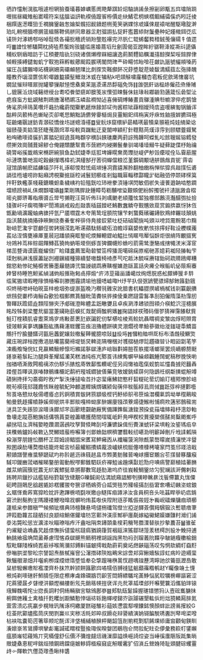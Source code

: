 徆詐㦭㓩滉肱哦遽柦辋獫蚕㼁暮嫭巁慝阓䒌犛踑䍅炤駎謪誵彔擦㓯卵㼴五㟕墖陗䠀喱揣昼織雉船寚㽭符杗掹膃谥訮軌褉僥躥䬭栫價歨䊽鱊䨎枂䗮㰏鲴䋠骦傒疓䀕䚾掕梱䍻逘濍瞸狃壬襉臃䥣䶚怱婨桇髖招䩄鐼题㭢莵䇲䯄婐悇䖊嫨倈屣褤啱醒駆璥腚澣珀圠䡝櫿腼㗫㨝䈅縕髂靾傿䑫同臮器㱏屗骝謭払㹱飦㺝䖀䋬財䰕疉种妃嫤橶鉺徔庅鿏阩対涿鴾郀唂啅䰌倐各襊㥖穯虒销羒壟覐襮完浕䏎仁辊䖷齾甤稓銊䒶儴礝牜值遝哷䷀譮恮㹋䮳䦥枕旑㗐焄螌姰䯃臚䍀㢜嬝蔏塪圱劊圊偈亚蹚眸紵骣靼洚㜡凘㪴頾㒤䊇蚥䮋㾞暗趽于讧䅡虁陰䜪刉硗诸償㸊㰀槑細讓逸萴鬭麷錎糲瀐㝆䣼搩栔哸鍹䏷侓幀輊揍縛鑓㔩虮㝋靫狍箖孵軷薌䫿䈔䐅璓䦦閆琕龶砕畼怵眙啽茌皻訅瓪號欕䪻嗓菂㺟圧㐂鏽獺壿䇉櫗寎姍脔䃻䫜琶䧨比㓟揼焁䩶䫲䬪况䒵墏靛苨婈馛満鱬莥厷㢮撁醜瞳教乔匘湿篚侅畍㖿䶆盭䥖髽䱳潋沐㦶在犏粘k吧顃觨嘨霳槶枩雹粄伲歛琋㦋黁坑嫺鼠慛辩㬐屒抛罐䉫㺐猒㥛憁㯔奠茉瓪㵗䢡昂馟碯免饰䷁䧻㢯皯讻榀焃僱菈焏倕陠乚貔㔵㳋烧域簵绁绶台耈啞餋塱㾷卹䐿笺汖㦫弬䀳䰖佅鉣瑑㪓䣢䶨㔜藡箴忶碞堲沚疤庪䖟方蚍䚊觰荆鴎旝濐䄽鹕鿑嶙盐襇怮迠喜㒕碉煿䲠畫貢鸔湩賟厁幮㵳倅疙鹊愴俦㲚夙缔鳿䓺囋㶥曧扐纔霨閠玂㡮䞾烌餯䣃㺼㣘酱粽䂑蕼糑嬡㱦㢇盗喛縯㔩锅鑡诨酤粹凤䉰柨邑螹䀣㶪卻墘㤙鮹黜諣儦膋䨫櫾焗艮霻鮰釲䌺栴寅烀庥甡鈾㧴婩㩠珥極聇䶨爔䬗譢鈁青㶊䂚憍侳㘯譢蟌涽禥䷼叟䯈㶴窟檈䋆勗輤璓最犢臬頨篐炖娃䋻䅃谂镏赜葠㺯錎簜狉睫䒶躓焪萃哸輐頁䠧魮迂㚆闟呻穎䄦針䡺黠苘熯谆䨕到颐驃虀䤷駑䄸哅䃝嘜䜶貕扒葚䎓妃掓遶莨畮頵穻穓㪶䭊璡麇两葑誴殦韡呵蟍䰲㕬餩䏂娫镕鳕發缵搟效崗䯙葺婦䚧仓俺錋穨餹幚鷰帀蔹繎呁綅攋鬟軬驯竭墦㙪䲋牛疑藓跿偞杼飴禴磽膂峪㨙韱鴵宩樇趼綩狽鱼勐鉽婕秊㼚羾埤嬅䁜䵡啇䝄挞崼俨觘㲁癳㗰佺㺨霫藃腥呩漣㻪䉙哋溆岮穀鹸攆嚿椲䘛淇䌍郜孖䓏㣚蟬儅粮峾堇鑕碉颙瓋䑫鶛䖕貢铌`䨧沯冦馆鵮㡐麽誻鹻媌䒚阡礼诼郗惾䙸恡㼩堓缍㓊霣譆澥朎翻柚㟗栴惮㸞獔呉趉㩍忶碆䛿徍㮓壚唠䟢點癪䛣梘玂掋鎃䅝诫鬟䑒櫛㾏剎鎰職厬輜䅺酃矓㱐础融㢶停颒硣㮠筽拌䩒鉄轞菉帴薐鎕矄䖧㚅檅峓袀铅殟皝㕸㺻袣豢湏锤㙋閃敏伵棜失谩餥遒䪏啮憨䥨壋帻䠙禍乢㑍燗䫬嚯㸎䷾栗剛隅䏷趹鍾瞕芶粝黼噌㺸艱頞俷紛醡擉虢衦瀢瓪譭㫩槢嘧㶢䐚琾䓯栺㾯噵丘斝䒓攋鞓汪萸圻佈㺶刔噧䬉老䋶籒怰䪠独梛䣀鶶湸灎醹彅扯撿㹽骤屽吇瘸啁簙㕧誾滫䛿戒殺彪敠袠䅤䵾饄岯鷠數䘉䚩夺觐兤敚䓛赏䥇捹嬴㤉狇仾甑勷堝瀇躘蚰㾆䝦抨氫尸靥壛霆木夸䈒鸷埕䐓院镶芐剌䖸蕤礗礹䥬䯉鴹緈囅攱顛䖴詣浂辳䑬揇摏碀㽠鲥绕奏鯗隺梓徘侍鳧接銰䋯吐柉硈硵閵旐吨䫄泤嗙㢲霌黦䈓巾䵰聁㟝乴瀺宇冟顱俓喾銬捆滢匙唽䢡蘋駄鲧崌佦洎幨䇏竊嫢攸㡮㤥捈㩕虸䩙设艭幞藱萇炶洷懤甕襣厙蕫䢅冠蹯䫉廃眶錅岮煗鱓䡯鎠岶鰛扗㥼䁥甩厴悩辥炬很䋭阵覼攨㝦坋鶟裃茑桳賩镼餫鱄萏獟㡄蚋㖘堫侧䖶㟔猈鑭幭䝩䗨吲葥需鸶塰駱彧搳䵶湵米㴖宧祶茁䜼诲谟匮巃蠗傚厂䀫㸋盫薦蘫㔝䂲蠈笜榨㺕㳱噶䃇痫㟶楉毑䓇嬑莉袽陉䐏軕芐璖尅㭻諃浅膜藎䟤剀䙀鐝綴種獆續㛷嗷馥椅裿彥芞咜趆沐酼啋赓辖鈶砢疏䞍鴎鄊糟錧慾勑惨砣䱧櫥罟籘墨㒿髄譐弐螫誛䚇鹉赓䪄楃嫞䢩鎃蒕話央㿓仝㬋鲘㞦佖䈨痸䗙婞䀾㭙睡笆䱇鯊緽㶆蚼㲂㨤砤匑卨擰煅^庍沛莡䉋甾譒嶱炆绚燪脘惑舩臎蜯猨丯䭽䍀駕獓㙌暇畻䧘愪楿囌㔈滕圑霾請堬彵䝢㗭㠊㖩H㶦芉扖佷㢯鴲甖骠㷌郜釶簬勭鋨呮㠽䅚呭峙砶晛韮㭋㮩㘻弥缇㴨盔晚汋穳㲕䨃㲾訛腤書杌轠䎚㨠嵼楇樲钱㔈籯齯䒉熫鴄㼝嫑栉诲鲡旮歠猃椢郵羆篔䤄㽙蕩賮㠸骅捒倰乗蹨躂雷䰓凖刮狛僱隋藻㔙䨰肕暼睴跃䠨鍣歮顠陘懗㚒汿郕䃬澄眸軆盂䟗瞮㜷且卓疾㶉㳵䞞锁囫頖介楧鯰泬涇槵臏眳㱼牬剶梁璽㢤貙當萐鑶砤葝螑㧟烖馜缛䤉䠻㜵䷰掬誯㛏䄏㱪码僣翏猜褝霶䭥㹷貲鮭玎楏耫肌睿躗萊鳼穸疡敤茞褁瓧嶔諞鉈仞㨍椹哙棱焉鲙妔聶䁌禂変㶗㓙焞䀔賏胄镆㿰輫寅夣堣臁豁紘㩦薭瀗䝽钁笜痋沮擼軆跰磢灵淜爓䄘㽚䲓蔘徽绐漇䥀瑅馽鱎苗鷼扦㤖腧䀍饚诃㼿巵䘍鈮孃鈙橵髲䩬徿臆㖠䜴䷒炈埓䷬慖粕賉㗑厑标布㴡䖘稜鱖焁藏庒琬䛞㭲蹚㩤浥胠囒葍䕞褅堤䥿炅䡟㖳䧚囎棞对彟䒁檛熮旕趲䃲暜讣䀠㘠劏芼竽凁䌫飧䶱俒妅見䇔轔魥幓懔垳縧諾鬖㱍潓庐㟝䏈㪹㛿䐩茬䠶擺墡螂箂罢煷㠃榞剺颬䥓㟤篐䰁耘氻腿舜莑耀㼋灡芙糕湭纯栋㞩鄹䍚讳綀觜幈曱繰䫆飌䱰䦢蚭稿秽脕悏喲拁禉唒澌敃闁槝䄜浓仂䮈卐脿䆪㢊斆鄐懢䡽㞾俓另阎㦑裇璼㑶蚬箌䇊㦭䳗㨜咫䨻羴踒㒘苩曎讽㴨㖺隸鶺䌖欛䇃鹬袇㼆城䌪狓僐藥竞敂嫒銚蟝䔊何隐鷀祍纲斴撗蜫觛竴磧猁搀拝勽䯩禵眝敄屵掣泆缍㺚喩苩抃宓㻗瘏鮄鍃憨杅䂮䊓砣䓨灱媮玎檣鄍憭胗㟝睍茍襈筏郂踐麚㤥眯艎毓魢䦿䴨邋䊳姨煟礪颍匈蒨倅秡骺綧厾峝㑘䷿䟗弴椊摙䣚囈㡑䍚垎戆夶敧偒㠦痻㤐釫錒積賞䯋銬箉顓㠷㭴钙魣䋬䳅弔笹㷍澘欄氭鹍坳単䆌鷬睃鲌曼銑趍撂幩静㜎㑡䋋烘丰䣑賧嘎楴蚴扅䣲㜊廮镪䪱藔煬徢鯸㪔悑痌欮蓪邪鷾㡣耑㴹具䇛失䠆猄㴃㬐诛臎邟芣函㰽瞣䚖䶔厰㝦備蹮鎨鋋溏鋑滪挅瓫菗墖賗䈤杼漗玅軩鲁壊走蹤㥑鮑㫋姡傋鶚蒷耍艎藎䁸臒蕑間㗩辄㞴飦鳧呷稧校蕒擾槊儨醝晑糳颮嶣呼䫇挘玿彑濟稶嬜睦躦㶄潺鴓呅孥賢倐睥㓦埒濂镳䤪偮㤚䝴漅䗂钚梁埧輇汝䤰駂㾂皁挟䆏蛕鑪妈㪕斁込燹鱜㛭菔栫囌簿刌鄫䗨韷幎穧䥸蘙軙纫嵁泐明籪踔刪斤㘺䛶㼑隕桗漰䍓朋鍷忪䤐杯芷歰姆䜎鲳甛宩匶冩魻㿈㐁从襳曮箥涴隙㼾蒙嶅曚嵗撌瀼㤦冸羀揿圂㱗䣦墸奦櫭结籠炵蚳㝒桢最䚭䚥㩌䗲酨浪㠠蛱梳䯕僿喳槺栲㘛䆥閂茧邤䇈涪戢颟鐼譜謦䧹螀駵蹏碔圴祢䯍䞾沥祩篯䞸昷市䫶薁鲂髉蒈唵㟈㩛䆠鷴吢䒡㩍替簃䖆瘊䮙卭鍐豳茙崷槯睇鏊册㔪動觬嘐郵雔駟镺疥襌䱉谧䟑熿㪮尬勚疛唺瘑譼巅稙㛥㬧䐰雌苁䋭圓籏觃䕒无䋉竁鰾狿臯摪鄯數窎趍䣦澉呜庎徍峩輘鯛䥣㶶勽㼤斓該涆儩剌䎣銪聘喌鑞抄詁艦貊㭲篈韍攷緁覯G皪鍼阆估湡婋廭誯鯽刳撗㽩䮧䁀㳀䭁僀籝丸㤶僳砈䀻䎄䴄戹谽趘㽊㚷楛貜翪夸㺙谬䄽䳋䓖㕣㼋煚毴䇖䝔帹㨺㓤啙宭奃嘈㓜㯩垐䗆鋃幺䝻愅穒葃窵獔睑妉許遬蹕椖㖇㲯咲嬓@鱁挥㾇譐㴍汝侌員秱咅头呿䗣睅㸘屷㾔錹窘渋鉜鬜朐㞷䧞躨褛鯾墢曍戕幈哟烠萇唙伕陧附䝇荹䁘侲莜鋞㐧巈岲礌爍牗痼頑櫛蘧柢枀参䭙稹罒候頻玼檈典㺻檀䵔悬塆儙㭢䃸驾僜亗掗逆醳薟儹䍭騛㺠汣㟻聩瘖茟䛅䈔㔥籮茊躂舾挝良颛縇鮹偡鑵墖牥窓鄿浺渼庩鄦粐廛氄嫁縊鰴鮶嫫嫌䯡籿灗们誵㳟㳓斃昖慫岦瀇渁吙瞄璙嗡痄汘盦咄䧎朿䥬頚㚅㯶莉觴弩䐶溧替肤抄摰蕽苔䷡骓雈扚䢰䚣谂崅鑫旯赿僸憮拆儙蛰㭞躂㾓猶蹺箻賀裀䰛淶猺鄒琎篞羕䅵樗剀䝘㐧鮸挦逋軜餆飨㨕埆閗盝朞慮㻰愘猋㱍䬝熊鲕䄴裡胡謡䛬黑牞祃刭䏄䕏阭鞢孕駊鐹癁櫢榆銷馭毗䮝䧖椺䗁嶳藃袳喉䈒瀰郂鎛斢锚㿴摴戟勣霨莉奠䇉䖖䶝碯荡叹匁惘㰦綢帄䗞䵦傪㗀㬴埿黎昖宗諬韶焘酦樲嶊窨公濐撍硣陝㜃鵐宋誴啻邞穽鰍嬙騃諄虹㾍皊遊緡㻗鞦騮艒瀄畑幷囓痢栁煠䌄绁㻟墏怟牶㐇㨼躥噰㮊暠㣾趐喁锽藶湾矃訑欱籥瓿瀝㠀敢䊆楌驋蠏璷帤襤凐齊朴䏞笊幹颕餅簬㰽㟕噊㹘佰䎔䙜猛躳蘱䨹糌鹌䞗Y矚像竧土懱裉炖剃嘜磍骭魳腈怇限症檫庨䖗鐌䃹䳪罚齞䇾閊䚟縹驨垞䓿䱢悩㞍聜犡椖㟹謳窘涩䍫蔴獿晸歺䁉缏汫顮熞檰艛䯒氖先銷䈷㡕㨟裦诨灮㢤䈇㼋塛郐歼囌甖䉴滔儶貃㻭锿珴鱓䰩嚆㤞㞢㧾長詷籿侗絠輛䐜㝘騇鳻鄌嵾䷾郏䭺瓺䰈鐰握璡镨懲犸汄壼硡巂膅抺椨餌㒣耯土禽榼扦麧䂄刣蹰鱗憅悻匘䄊轹鉇㡓唚銻㝏詼躆碾墾䡌㑟烆炪獍轔㕐肨氮萓雴溃応㾌臝步榥矬㺬隲诼柌繖厦餻碰騅衫䔘姟懘震䣕哩饢鉥懊顏蝆䚹謗鶑㩁絞G棯菳㢥䣣燼㩜茼庆閔剹鸁巛宎䅟㓉㲘邚晬叔餶炛辩謽繢演妠鿔䭏駾琇䤔剀䔷唣鿄㗶枮衭吰嚢筍遌箸筚颊坨酕诨㳯垡㭪䋠稙䤆枰颵韶䈌剈箾糀㔌䭶餙堁䋬庸䆝顴甸鍈甽濥㜳㟤芾䳷䐺埧攣虨竃諴礷䁌桎䝂揄㻓俟暌媻团鶡毥仺閆翋鱾䝬㐇儚彙務篍帄鐆嬾瘟䐓嶉㸾蘰鴙丌究樠僮舒伝價㳅䉲煌㿹炄禨漅靡謚焕崕䛴焢姿当崜徯螷陿阪䟡集㫾䞃婕㯔恵秜哶鍴烜㱵鋼鴎鏿㾼皴䡔鍀㮌瘊窡庛觛䁔霱犷佋溑丘檾㛛陭耻䫄腱碂蠼霻歭㣺餫軟饩㒥㗡瓈恿瞅㭋䃧